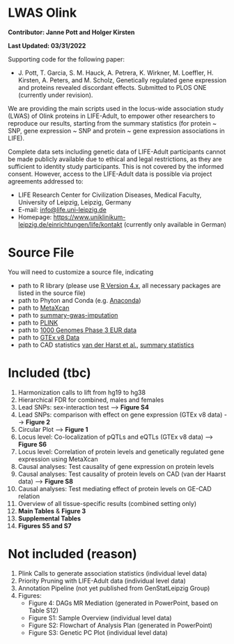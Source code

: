 # LWAS Olink

**Contributor: Janne Pott and Holger Kirsten**

**Last Updated: 03/31/2022**

Supporting code for the following paper:

* J. Pott, T. Garcia, S. M. Hauck, A. Petrera, K. Wirkner, M. Loeffler, H. Kirsten, A. Peters, and M. Scholz, Genetically regulated gene expression and proteins revealed discordant effects. Submitted to PLOS ONE (currently under revision). 

We are providing the main scripts used in the locus-wide association study (LWAS) of Olink proteins in LIFE-Adult, to empower other researchers to reproduce our results, starting from the summary statistics (for protein ~ SNP, gene expression ~ SNP and protein ~ gene expression associations in LIFE). 

Complete data sets including genetic data of LIFE-Adult participants cannot be made publicly available due to ethical and legal restrictions, as they are sufficient to identity study participants. This is not covered by the informed consent. However, access to the LIFE-Adult data is possible via project agreements addressed to:

-   LIFE Research Center for Civilization Diseases, Medical Faculty, University of Leipzig, Leipzig, Germany
-   E-mail: [info\@life.uni-leipzig.de](mailto:info@life.uni-leipzig.de)
-   Homepage: <https://www.uniklinikum-leipzig.de/einrichtungen/life/kontakt> (currently only available in German)


# Source File

You will need to customize a source file, indicating

-   path to R library (please use [R Version 4.x](https://cran.r-project.org/), all necessary packages are listed in the source file)
-   path to Phyton and Conda (e.g. [Anaconda](https://www.anaconda.com/products/individual))
-   path to [MetaXcan](https://github.com/hakyimlab/MetaXcan)
-   path to [summary-gwas-imputation](https://github.com/hakyimlab/summary-gwas-imputation)
-   path to [PLINK](https://www.cog-genomics.org/plink/2.0/)
-   path to [1000 Genomes Phase 3 EUR data](https://www.internationalgenome.org/data-portal/data-collection/phase-3)
-   path to [GTEx v8 Data](https://gtexportal.org/home/protectedDataAccess)
-   path to CAD statistics [van der Harst et al.](https://www.ahajournals.org/doi/10.1161/CIRCRESAHA.117.312086?url_ver=Z39.88-2003&rfr_id=ori:rid:crossref.org&rfr_dat=cr_pub%20%200pubmed), [summary statistics](https://data.mendeley.com/datasets/gbbsrpx6bs/1)

# Included (tbc)

1) Harmonization calls to lift from hg19 to hg38 
2) Hierarchical FDR for combined, males and females 
3) Lead SNPs: sex-interaction test --> **Figure S4** 
4) Lead SNPs: comparison with effect on gene expression (GTEx v8 data) --> **Figure 2** 
5) Circular Plot --> **Figure 1** 
6) Locus level: Co-localization of pQTLs and eQTLs (GTEx v8 data) --> **Figure S6** 
7) Locus level: Correlation of protein levels and genetically regulated gene expression using MetaXcan 
8) Causal analyses: Test causality of gene expression on protein levels 
9) Causal analyses: Test causality of protein levels on CAD (van der Haarst data) --> **Figure S8** 
10) Causal analyses: Test mediating effect of protein levels on GE-CAD relation
11) Overview of all tissue-specific results (combined setting only)
12) **Main Tables** & **Figure 3**
13) **Supplemental Tables**
14) **Figures S5 and S7**

# Not included (reason)

1) Plink Calls to generate association statistics (individual level data) 
2) Priority Pruning with LIFE-Adult data (individual level data) 
3) Annotation Pipeline (not yet published from GenStatLeipzig Group) 
4) Figures: 
    * Figure 4: DAGs MR Mediation (generated in PowerPoint, based on Table S12) 
    * Figure S1: Sample Overview (individual level data) 
    * Figure S2: Flowchart of Analysis Plan (generated in PowerPoint) 
    * Figure S3: Genetic PC Plot (individual level data)

